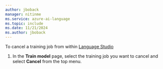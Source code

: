 ```yaml
---
author: jboback
manager: nitinme
ms.service: azure-ai-language
ms.topic: include
ms.date: 11/21/2024
ms.author: jboback
---
```


To cancel a training job from within [Language Studio](https://aka.ms/laguageStudio)

1. In the **Train model** page, select the training job you want to cancel and select **Cancel** from the top menu. 
